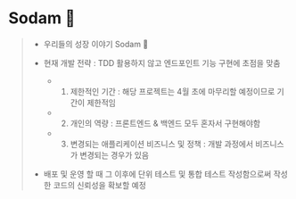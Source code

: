 # Sodam 🍃


> - 우리들의 성장 이야기 Sodam 🍃
> - 현재 개발 전략 : TDD 활용하지 않고 엔드포인트 기능 구현에 초점을 맞춤
>   - 1. 제한적인 기간 : 해당 프로젝트는 4월 초에 마무리할 예정이므로 기간이 제한적임 
>   - 2. 개인의 역량 : 프론트엔드 & 백엔드 모두 혼자서 구현해야함
>   - 3. 변경되는 애플리케이션 비즈니스 및 정책 : 개발 과정에서 비즈니스가 변경되는 경우가 있음
>  
> - 배포 및 운영 할 때 그 이후에 단위 테스트 및 통합 테스트 작성함으로써 작성한 코드의 신뢰성을 확보할 예정
